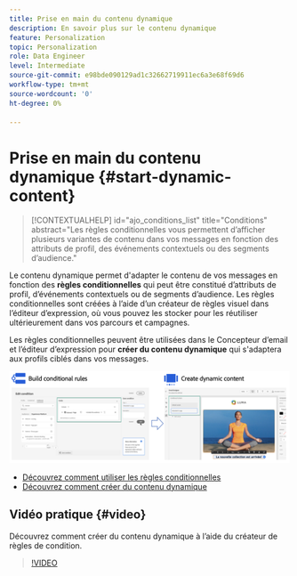 ```yaml
---
title: Prise en main du contenu dynamique
description: En savoir plus sur le contenu dynamique
feature: Personalization
topic: Personalization
role: Data Engineer
level: Intermediate
source-git-commit: e98bde090129ad1c32662719911ec6a3e68f69d6
workflow-type: tm+mt
source-wordcount: '0'
ht-degree: 0%

---
```



# Prise en main du contenu dynamique {#start-dynamic-content}

>[!CONTEXTUALHELP]
>id="ajo_conditions_list"
>title="Conditions"
>abstract="Les règles conditionnelles vous permettent d’afficher plusieurs variantes de contenu dans vos messages en fonction des attributs de profil, des événements contextuels ou des segments d’audience."

Le contenu dynamique permet d&#39;adapter le contenu de vos messages en fonction des **règles conditionnelles** qui peut être constitué d’attributs de profil, d’événements contextuels ou de segments d’audience. Les règles conditionnelles sont créées à l’aide d’un créateur de règles visuel dans l’éditeur d’expression, où vous pouvez les stocker pour les réutiliser ultérieurement dans vos parcours et campagnes.

Les règles conditionnelles peuvent être utilisées dans le Concepteur d’email et l’éditeur d’expression pour **créer du contenu dynamique** qui s&#39;adaptera aux profils ciblés dans vos messages.

![](assets/conditions-overview.png)

* [Découvrez comment utiliser les règles conditionnelles](create-conditions.md)
* [Découvrez comment créer du contenu dynamique](dynamic-content.md)

## Vidéo pratique {#video}

Découvrez comment créer du contenu dynamique à l’aide du créateur de règles de condition.

>[!VIDEO](https://video.tv.adobe.com/v/3409815?quality=12)
